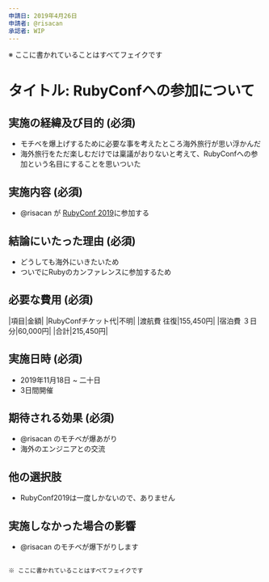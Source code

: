 ```yaml
---
申請日: 2019年4月26日
申請者: @risacan
承認者: WIP
---
```


※ ここに書かれていることはすべてフェイクです

# タイトル: RubyConfへの参加について

## 実施の経緯及び目的 (必須)
* モチベを爆上げするために必要な事を考えたところ海外旅行が思い浮かんだ
* 海外旅行をただ楽しむだけでは稟議がおりないと考えて、RubyConfへの参加という名目にすることを思いついた

## 実施内容 (必須)
*  @risacan が [RubyConf 2019](https://rubyconf.org/)に参加する

## 結論にいたった理由 (必須)
* どうしても海外にいきたいため
* ついでにRubyのカンファレンスに参加するため

## 必要な費用 (必須)
|項目|金額|
|RubyConfチケット代|不明|
|渡航費 往復|155,450円|
|宿泊費 ３日分|60,000円|
|合計|215,450円|

## 実施日時 (必須)
* 2019年11月18日 ~ 二十日
* 3日間開催

## 期待される効果 (必須)
* @risacan のモチベが爆あがり
* 海外のエンジニアとの交流

## 他の選択肢
* RubyConf2019は一度しかないので、ありません

## 実施しなかった場合の影響
* @risacan のモチベが爆下がりします
```

※ ここに書かれていることはすべてフェイクです
